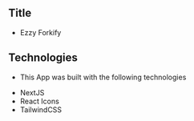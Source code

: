 ## Title

- Ezzy Forkify

## Technologies

- This App was built with the following technologies

* NextJS
* React Icons
* TailwindCSS

